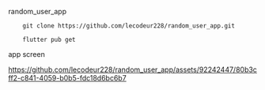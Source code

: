 
  random_user_app

        git clone https://github.com/lecodeur228/random_user_app.git

        flutter pub get

 app screen
 

https://github.com/lecodeur228/random_user_app/assets/92242447/80b3cff2-c841-4059-b0b5-fdc18d6bc6b7

